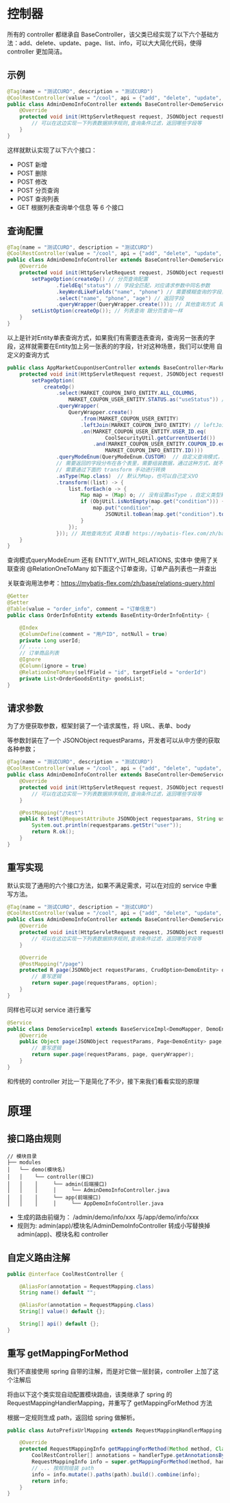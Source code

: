 # 控制器

所有的 controller 都继承自 BaseController，该父类已经实现了以下六个基础方法：add、delete、update、page、list、info，可以大大简化代码，使得 controller 更加简洁。

## 示例

```java
@Tag(name = "测试CURD", description = "测试CURD")
@CoolRestController(value = "/cool", api = {"add", "delete", "update", "page", "list", "info"})
public class AdminDemoInfoController extends BaseController<DemoService, DemoEntity> {
    @Override
    protected void init(HttpServletRequest request, JSONObject requestParams) {
        // 可以在这边实现一下列表数据排序规则,查询条件过滤，返回哪些字段等
    }
}
```

这样就默认实现了以下六个接口：

- POST 新增
- POST 删除
- POST 修改
- POST 分页查询
- POST 查询列表
- GET 根据列表查询单个信息
  等 6 个接口

## 查询配置

```java
@Tag(name = "测试CURD", description = "测试CURD")
@CoolRestController(value = "/cool", api = {"add", "delete", "update", "page", "list", "info"})
public class AdminDemoInfoController extends BaseController<DemoService, DemoEntity> {
    @Override
    protected void init(HttpServletRequest request, JSONObject requestParams) {
        setPageOption(createOp() // 分页查询配置
                .fieldEq("status") // 字段全匹配，对应请求参数中同名参数
                .keyWordLikeFields("name", "phone") // 需要模糊查询的字段，对应请求参数中的 keyWord
                .select("name", "phone", "age") // 返回字段
                .queryWrapper(QueryWrapper.create())); // 其他查询方式 具体看 https://mybatis-flex.com/zh/base/querywrapper.html文档
        setListOption(createOp()); // 列表查询 跟分页查询一样
    }
}
```
以上是针对Entity单表查询方式，如果我们有需要连表查询，查询另一张表的字段，这样就需要在Entity加上另一张表的的字段，针对这种场景，我们可以使用
自定义的查询方式
```java
public class AppMarketCouponUserController extends BaseController<MarketCouponUserService, MarketCouponUserEntity> {
    protected void init(HttpServletRequest request, JSONObject requestParams) {
        setPageOption(
            createOp()
                .select(MARKET_COUPON_INFO_ENTITY.ALL_COLUMNS,
                    MARKET_COUPON_USER_ENTITY.STATUS.as("useStatus")) // 查询连表字段
                .queryWrapper(
                    QueryWrapper.create()
                        .from(MARKET_COUPON_USER_ENTITY)
                        .leftJoin(MARKET_COUPON_INFO_ENTITY) // leftJoin 连表查询
                        .on(MARKET_COUPON_USER_ENTITY.USER_ID.eq(
                                CoolSecurityUtil.getCurrentUserId())
                            .and(MARKET_COUPON_USER_ENTITY.COUPON_ID.eq(
                                MARKET_COUPON_INFO_ENTITY.ID))))
                .queryModeEnum(QueryModeEnum.CUSTOM)  // 自定义查询模式，默认为ENTITY 实体，自定义场景主要使用在关联表查询插件，
                // 需要返回的字段分布在各个表里，需要组装数据，通过这种方式，就不需要在entity 中加非存储数据库的字段；默认转成map，注意如果该表有json字段，
                // 需要通过下面的 transform 手动进行转换
                .asType(Map.class)  // 默认为Map，也可以自己定义VO
                .transform((list) -> {
                    list.forEach(o -> {
                        Map map = (Map) o; // 没有设置asType ，自定义类型默认为 map
                        if (ObjUtil.isNotEmpty(map.get("condition"))) {
                            map.put("condition",
                                JSONUtil.toBean(map.get("condition").toString(), Map.class));
                        }
                    });
                })); // 其他查询方式 具体看 https://mybatis-flex.com/zh/base/querywrapper.html文档
    }
}
```
查询模式queryModeEnum 还有 ENTITY_WITH_RELATIONS, 实体中 使用了关联查询 @RelationOneToMany 
如下面这个订单查询，订单产品列表也一并查出    

关联查询用法参考：https://mybatis-flex.com/zh/base/relations-query.html
```java
@Getter
@Setter
@Table(value = "order_info", comment = "订单信息")
public class OrderInfoEntity extends BaseEntity<OrderInfoEntity> {

    @Index
    @ColumnDefine(comment = "用户ID", notNull = true)
    private Long userId;
    // ......
    // 订单商品列表
    @Ignore
    @Column(ignore = true)
    @RelationOneToMany(selfField = "id", targetField = "orderId")
    private List<OrderGoodsEntity> goodsList;
}
```

## 请求参数

为了方便获取参数，框架封装了一个请求属性，将 URL、表单、body

等参数封装在了一个 JSONObject requestParams，开发者可以从中方便的获取各种参数；

```java
@Tag(name = "测试CURD", description = "测试CURD")
@CoolRestController(value = "/cool", api = {"add", "delete", "update", "page", "list", "info"})
public class AdminDemoInfoController extends BaseController<DemoService, DemoEntity> {
    @Override
    protected void init(HttpServletRequest request, JSONObject requestParams) {
        // 可以在这边实现一下列表数据排序规则,查询条件过滤，返回哪些字段等
    }

    @PostMapping("/test")
    public R test(@RequestAttribute JSONObject requestparams, String user) {
        System.out.println(requestparams.getStr("user"));
        return R.ok();
    }
}
```

## 重写实现

默认实现了通用的六个接口方法，如果不满足需求，可以在对应的 service 中重写方法。

```java
@Tag(name = "测试CURD", description = "测试CURD")
@CoolRestController(value = "/cool", api = {"add", "delete", "update", "page", "list", "info"})
public class AdminDemoInfoController extends BaseController<DemoService, DemoEntity> {
    @Override
    protected void init(HttpServletRequest request, JSONObject requestParams) {
        // 可以在这边实现一下列表数据排序规则,查询条件过滤，返回哪些字段等
    }

    @Override
    @PostMapping("/page")
    protected R page(JSONObject requestParams, CrudOption<DemoEntity> option) {
        // 重写逻辑
        return super.page(requestParams, option);
    }
}
```

同样也可以对 service 进行重写

```java
@Service
public class DemoServiceImpl extends BaseServiceImpl<DemoMapper, DemoEntity> implements DemoService {
    @Override
    public Object page(JSONObject requestParams, Page<DemoEntity> page, QueryWrapper<DemoEntity> queryWrapper) {
        // 重写逻辑
        return super.page(requestParams, page, queryWrapper);
    }
}
```

和传统的 controller 对比一下是简化了不少，接下来我们看看实现的原理

# 原理

## 接口路由规则

```
// 模块目录
├── modules
│   └── demo(模块名)
│   │    └── controller(接口)
│   │    │     └── admin(后端接口)
│   │    │     │     └── AdminDemoInfoController.java
│   │    │     └── app(前端接口)
│   │    │     │     └── AppDemoInfoController.java

```

- 生成的路由前缀为： /admin/demo/info/xxx 与/app/demo/info/xxx
- 规则为: admin(app)/模块名/AdminDemoInfoController 转成小写替换掉 admin(app)、模块名和 controller

## 自定义路由注解

```java
public @interface CoolRestController {

    @AliasFor(annotation = RequestMapping.class)
    String name() default "";

    @AliasFor(annotation = RequestMapping.class)
    String[] value() default {};

    String[] api() default {};
}
```

## 重写 getMappingForMethod

我们不直接使用 spring 自带的注解，而是对它做一层封装，controller 上加了这个注解后

将由以下这个类实现自动配置模块路由，该类继承了 spring 的 RequestMappingHandlerMapping，并重写了 getMappingForMethod 方法

根据一定规则生成 path，返回给 spring 做解析。

```java
public class AutoPrefixUrlMapping extends RequestMappingHandlerMapping {

    @Override
    protected RequestMappingInfo getMappingForMethod(Method method, Class<?> handlerType) {
        CoolRestController[] annotations = handlerType.getAnnotationsByType(CoolRestController.class);
        RequestMappingInfo info = super.getMappingForMethod(method, handlerType);
        // ... 按规则组装 path
        info = info.mutate().paths(path).build().combine(info);
        return info;
    }
}
```
